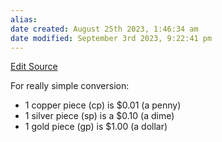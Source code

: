```yaml
---
alias: 
date created: August 25th 2023, 1:46:34 am
date modified: September 3rd 2023, 9:22:41 pm
---
```

[Edit Source](https://github.com/bradhaas/TheCompendium-v2/blob/main/Worldbuilding/Currency.md)

For really simple conversion:
- 1 copper piece (cp) is $0.01 (a penny)
- 1 silver piece (sp) is a $0.10 (a dime)
- 1 gold piece (gp) is $1.00 (a dollar)
